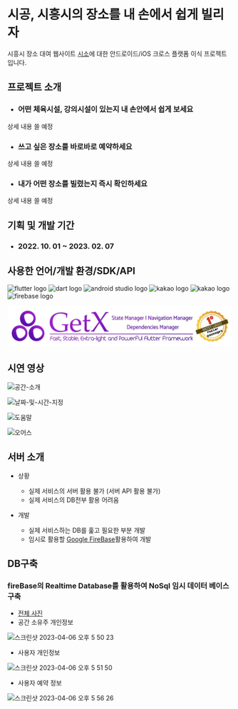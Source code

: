 # 시공, 시흥시의 장소를 내 손에서 쉽게 빌리자

시흥시 장소 대여 웹사이트 [시소](https://share.siheung.go.kr/index.do)에 대한 안드로이드/iOS 크로스 플랫폼 이식 프로젝트입니다.

## 프로젝트 소개

- ### 어떤 체육시설, 강의시설이 있는지 내 손안에서 쉽게 보세요
 상세 내용 쓸 예정
- ### 쓰고 싶은 장소를 바로바로 예약하세요
상세 내용 쓸 예정
- ### 내가 어떤 장소를 빌렸는지 즉시 확인하세요
상세 내용 쓸 예정

## 기획 및 개발 기간
- ### 2022. 10. 01 ~ 2023. 02. 07

## 사용한 언어/개발 환경/SDK/API

![flutter logo](https://img.shields.io/badge/flutter-02569B?style=flat&logo=flutter)
![dart logo](https://img.shields.io/badge/Dart-0175C2?style=flat&logo=dart)
![android studio logo](https://img.shields.io/badge/Android_Studio-3DDC84?style=flat&logo=androidstudio&logoColor=white)
![kakao logo](https://img.shields.io/badge/kakao_map_SDK-FFCD00?style=flat&logo=kakao&logoColor=black)
![kakao logo](https://img.shields.io/badge/kakao_login_SDK-FFCD00?style=flat&logo=kakao&logoColor=black)
![firebase logo](https://img.shields.io/badge/firebase-ffca28?style=for-the-badge&logo=firebase&logoColor=black)
    
    
      
![getx logo](https://raw.githubusercontent.com/jonataslaw/getx-community/master/get.png)

  

## 시연 영상

![공간-소개](https://user-images.githubusercontent.com/103064352/230341580-802d219a-147c-458d-92e2-c6c610ed573a.gif)

![날짜-및-시간-지정](https://user-images.githubusercontent.com/103064352/230341229-6f2090e0-4a2b-41c4-b8b8-8504708ccda3.gif)

![도움말](https://user-images.githubusercontent.com/103064352/230345680-e7ebe8b4-b1d8-48af-9b7d-7e82e0604147.gif)

![오어스](https://user-images.githubusercontent.com/103064352/230344767-44cbdfb3-c14e-46ca-abb4-5f5a44f80d5d.gif)


 
  
## 서버 소개
- 상황
    - 실제 서비스의 서버 활용 불가 (서버 API 활용 불가)
    - 실제 서비스의 DB전부 활용 어려움
 
- 개발
    - 실제 서비스하는 DB를 훑고 필요한 부분 개발
    - 임시로 활용할 [Google FireBase](https://firebase.google.com/?hl=ko)활용하여 개발
  
  
## DB구축
### fireBase의 Realtime Database를 활용하여 NoSql 임시 데이터 베이스 구축
- [전체 사진](https://user-images.githubusercontent.com/103064352/230302426-f0c5f7bd-243f-43e2-9ead-bac36686322a.png)
- 공간 소유주 개인정보
<img width="586" alt="스크린샷 2023-04-06 오후 5 50 23" src="https://user-images.githubusercontent.com/103064352/230326338-b315187a-e1c5-4a5b-9ee9-5c4e8e3f262b.png">

- 사용자 개인정보
<img width="1051" alt="스크린샷 2023-04-06 오후 5 51 50" src="https://user-images.githubusercontent.com/103064352/230326043-6cbc24b0-39c2-48a5-ac7e-817f24bb3e00.png">

- 사용자 예약 정보
<img width="414" alt="스크린샷 2023-04-06 오후 5 56 26" src="https://user-images.githubusercontent.com/103064352/230327543-57e44fff-692c-43c1-b91e-9f59039d3ee7.png">

